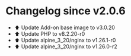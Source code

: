 # Changelog since v2.0.6
- ⬆️ Update Add-on base image to v3.0.20 
- ⬆️ Update PHP to v8.2.20-r0 
- ⬆️ Update alpine_3_20/nginx to v1.26.1-r0 
- ⬆️ Update alpine_3_20/nginx to v1.26.0-r2 
